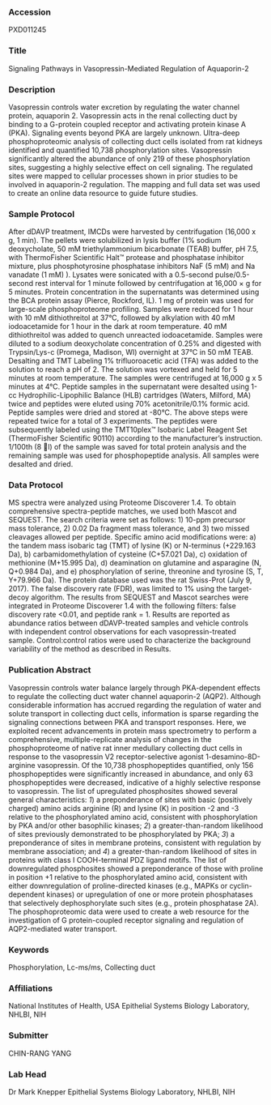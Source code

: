 ### Accession
PXD011245

### Title
Signaling Pathways in Vasopressin-Mediated Regulation of Aquaporin-2

### Description
Vasopressin controls water excretion by regulating the water channel protein, aquaporin 2. Vasopressin acts in the renal collecting duct by binding to a G-protein coupled receptor and activating protein kinase A (PKA). Signaling events beyond PKA are largely unknown. Ultra-deep phosphoproteomic analysis of collecting duct cells isolated from rat kidneys identified and quantified 10,738 phosphorylation sites. Vasopressin significantly altered the abundance of only 219 of these phosphorylation sites, suggesting a highly selective effect on cell signaling. The regulated sites were mapped to cellular processes shown in prior studies to be involved in aquaporin-2 regulation.  The mapping and full data set was used to create an online data resource to guide future studies.

### Sample Protocol
After dDAVP treatment, IMCDs were harvested by centrifugation (16,000 x g, 1 min). The pellets were solubilized in lysis buffer (1% sodium deoxycholate, 50 mM triethylammonium bicarbonate (TEAB) buffer, pH 7.5, with ThermoFisher Scientific Halt™ protease and phosphatase inhibitor mixture, plus phosphotyrosine phosphatase inhibitors NaF (5 mM) and Na vanadate (1 mM) ). Lysates were sonicated with a 0.5-second pulse/0.5-second rest interval for 1 minute followed by centrifugation at 16,000 × g for 5 minutes. Protein concentration in the supernatants was determined using the BCA protein assay (Pierce, Rockford, IL).  1 mg of protein was used for large-scale phosphoproteome profiling. Samples were reduced for 1 hour with 10 mM dithiothreitol at 37°C, followed by alkylation with 40 mM iodoacetamide for 1 hour in the dark at room temperature. 40 mM dithiothreitol was added to quench unreacted iodoacetamide. Samples were diluted to a sodium deoxycholate concentration of 0.25% and digested with Trypsin/Lys-c (Promega, Madison, WI) overnight at 37°C in 50 mM TEAB.   Desalting and TMT Labeling 1% trifluoroacetic acid (TFA) was added to the solution to reach a pH of 2. The solution was vortexed and held for 5 minutes at room temperature. The samples were centrifuged at 16,000 g x 5 minutes at 4°C. Peptide samples in the supernatant were desalted using 1-cc Hydrophilic-Lipophilic Balance (HLB) cartridges (Waters, Milford, MA) twice and peptides were eluted using 70% acetonitrile/0.1% formic acid. Peptide samples were dried and stored at -80°C. The above steps were repeated twice for a total of 3 experiments. The peptides were subsequently labeled using the TMT10plex™ Isobaric Label Reagent Set (ThermoFisher Scientific 90110) according to the manufacturer’s instruction.  1/100th (8 l) of the sample was saved for total protein analysis and the remaining sample was used for phosphopeptide analysis.  All samples were desalted and dried.

### Data Protocol
MS spectra were analyzed using Proteome Discoverer 1.4. To obtain comprehensive spectra-peptide matches, we used both Mascot and SEQUEST.  The search criteria were set as follows: 1) 10-ppm precursor mass tolerance, 2) 0.02 Da fragment mass tolerance, and 3) two missed cleavages allowed per peptide. Specific amino acid modifications were: a) the tandem mass isobaric tag (TMT) of lysine (K) or N-terminus (+229.163 Da), b) carbamidomethylation of cysteine (C+57.021 Da), c) oxidation of methionine (M+15.995 Da), d) deamination on glutamine and asparagine (N, Q+0.984 Da), and e) phosphorylation of serine, threonine and tyrosine (S, T, Y+79.966 Da). The protein database used was the rat Swiss-Prot (July 9, 2017). The false discovery rate (FDR), was limited to 1% using the target-decoy algorithm.  The results from SEQUEST and Mascot searches were integrated in Proteome Discoverer 1.4 with the following filters: false discovery rate <0.01, and peptide rank = 1.   Results are reported as abundance ratios between dDAVP-treated samples and vehicle controls with independent control observations for each vasopressin-treated sample.  Control:control ratios were used to characterize the background variability of the method as described in Results.

### Publication Abstract
Vasopressin controls water balance largely through PKA-dependent effects to regulate the collecting duct water channel aquaporin-2 (AQP2). Although considerable information has accrued regarding the regulation of water and solute transport in collecting duct cells, information is sparse regarding the signaling connections between PKA and transport responses. Here, we exploited recent advancements in protein mass spectrometry to perform a comprehensive, multiple-replicate analysis of changes in the phosphoproteome of native rat inner medullary collecting duct cells in response to the vasopressin V2 receptor-selective agonist 1-desamino-8D-arginine vasopressin. Of the 10,738 phosphopeptides quantified, only 156 phosphopeptides were significantly increased in abundance, and only 63 phosphopeptides were decreased, indicative of a highly selective response to vasopressin. The list of upregulated phosphosites showed several general characteristics: <i>1</i>) a preponderance of sites with basic (positively charged) amino acids arginine (R) and lysine (K) in position -2 and -3 relative to the phosphorylated amino acid, consistent with phosphorylation by PKA and/or other basophilic kinases; <i>2</i>) a greater-than-random likelihood of sites previously demonstrated to be phosphorylated by PKA; <i>3</i>) a preponderance of sites in membrane proteins, consistent with regulation by membrane association; and <i>4</i>) a greater-than-random likelihood of sites in proteins with class I COOH-terminal PDZ ligand motifs. The list of downregulated phosphosites showed a preponderance of those with proline in position +1 relative to the phosphorylated amino acid, consistent with either downregulation of proline-directed kinases (e.g., MAPKs or cyclin-dependent kinases) or upregulation of one or more protein phosphatases that selectively dephosphorylate such sites (e.g., protein phosphatase 2A). The phosphoproteomic data were used to create a web resource for the investigation of G protein-coupled receptor signaling and regulation of AQP2-mediated water transport.

### Keywords
Phosphorylation, Lc-ms/ms, Collecting duct

### Affiliations
National Institutes of Health, USA
Epithelial Systems Biology Laboratory, NHLBI, NIH

### Submitter
CHIN-RANG YANG

### Lab Head
Dr Mark Knepper
Epithelial Systems Biology Laboratory, NHLBI, NIH


